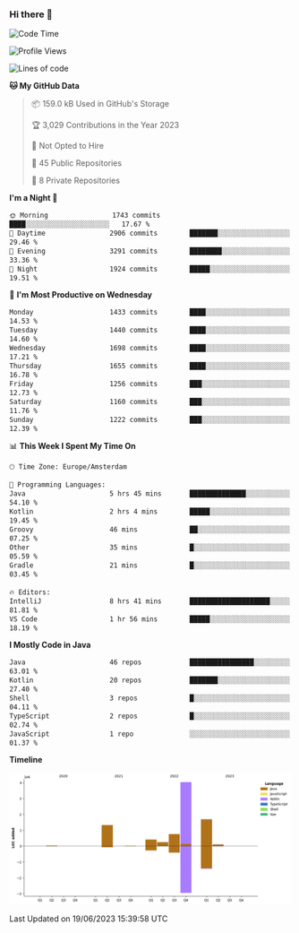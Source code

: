 ### Hi there 👋


<!--START_SECTION:waka-->
![Code Time](http://img.shields.io/badge/Code%20Time-3%2C254%20hrs%2020%20mins-blue)

![Profile Views](http://img.shields.io/badge/Profile%20Views-126-blue)

![Lines of code](https://img.shields.io/badge/From%20Hello%20World%20I%27ve%20Written-8.6%20million%20lines%20of%20code-blue)

**🐱 My GitHub Data** 

> 📦 159.0 kB Used in GitHub's Storage 
 > 
> 🏆 3,029 Contributions in the Year 2023
 > 
> 🚫 Not Opted to Hire
 > 
> 📜 45 Public Repositories 
 > 
> 🔑 8 Private Repositories 
 > 
**I'm a Night 🦉** 

```text
🌞 Morning                1743 commits        ████░░░░░░░░░░░░░░░░░░░░░   17.67 % 
🌆 Daytime                2906 commits        ███████░░░░░░░░░░░░░░░░░░   29.46 % 
🌃 Evening                3291 commits        ████████░░░░░░░░░░░░░░░░░   33.36 % 
🌙 Night                  1924 commits        █████░░░░░░░░░░░░░░░░░░░░   19.51 % 
```
📅 **I'm Most Productive on Wednesday** 

```text
Monday                   1433 commits        ████░░░░░░░░░░░░░░░░░░░░░   14.53 % 
Tuesday                  1440 commits        ████░░░░░░░░░░░░░░░░░░░░░   14.60 % 
Wednesday                1698 commits        ████░░░░░░░░░░░░░░░░░░░░░   17.21 % 
Thursday                 1655 commits        ████░░░░░░░░░░░░░░░░░░░░░   16.78 % 
Friday                   1256 commits        ███░░░░░░░░░░░░░░░░░░░░░░   12.73 % 
Saturday                 1160 commits        ███░░░░░░░░░░░░░░░░░░░░░░   11.76 % 
Sunday                   1222 commits        ███░░░░░░░░░░░░░░░░░░░░░░   12.39 % 
```


📊 **This Week I Spent My Time On** 

```text
🕑︎ Time Zone: Europe/Amsterdam

💬 Programming Languages: 
Java                     5 hrs 45 mins       ██████████████░░░░░░░░░░░   54.10 % 
Kotlin                   2 hrs 4 mins        █████░░░░░░░░░░░░░░░░░░░░   19.45 % 
Groovy                   46 mins             ██░░░░░░░░░░░░░░░░░░░░░░░   07.25 % 
Other                    35 mins             █░░░░░░░░░░░░░░░░░░░░░░░░   05.59 % 
Gradle                   21 mins             █░░░░░░░░░░░░░░░░░░░░░░░░   03.45 % 

🔥 Editors: 
IntelliJ                 8 hrs 41 mins       ████████████████████░░░░░   81.81 % 
VS Code                  1 hr 56 mins        █████░░░░░░░░░░░░░░░░░░░░   18.19 % 
```

**I Mostly Code in Java** 

```text
Java                     46 repos            ████████████████░░░░░░░░░   63.01 % 
Kotlin                   20 repos            ███████░░░░░░░░░░░░░░░░░░   27.40 % 
Shell                    3 repos             █░░░░░░░░░░░░░░░░░░░░░░░░   04.11 % 
TypeScript               2 repos             █░░░░░░░░░░░░░░░░░░░░░░░░   02.74 % 
JavaScript               1 repo              ░░░░░░░░░░░░░░░░░░░░░░░░░   01.37 % 
```



**Timeline**

![Lines of Code chart](https://raw.githubusercontent.com/powercasgamer/powercasgamer/master/assets/bar_graph.png)


 Last Updated on 19/06/2023 15:39:58 UTC
<!--END_SECTION:waka-->
